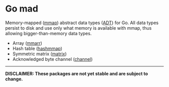 # Go mad
Memory-mapped ([mmap](https://en.wikipedia.org/wiki/Memory-mapped_file)) abstract data types ([ADT](https://en.wikipedia.org/wiki/Abstract_data_type)) for Go. All data types persist to disk and use only what memory is available with mmap, thus allowing bigger-than-memory data types.

- Array ([mmarr](./mmarr))
- Hash table ([hashmmap](./hashmmap))
- Symmetric matrix ([matrix](./matrix))
- Acknowledged byte channel ([channel](./channel))

---

**DISCLAIMER: These packages are not yet stable and are subject to change.**